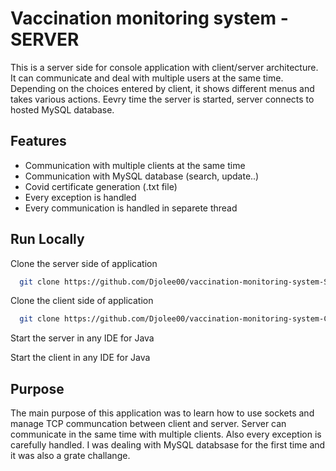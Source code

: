 
# Vaccination monitoring system - SERVER

This is a server side for console application with client/server architecture. It can communicate and deal with multiple users at the same time. Depending on the choices entered by client, it shows different menus and takes various actions. Eevry time the server is started, server connects to hosted MySQL database.


## Features

- Communication with multiple clients at the same time
- Communication with MySQL database (search, update..)
- Covid certificate generation (.txt file)
- Every exception is handled
- Every communication is handled in separete thread


## Run Locally

Clone the server side of application

```bash
  git clone https://github.com/Djolee00/vaccination-monitoring-system-SERVER.git
```

Clone the client side of application

```bash
  git clone https://github.com/Djolee00/vaccination-monitoring-system-CLIENT.git
```

Start the server in any IDE for Java



Start the client in any IDE for Java




## Purpose 

The main purpose of this application was to learn how to use sockets and manage TCP communcation between client and server. Server can communicate in the same time with multiple clients. Also every exception is carefully handled. I was dealing with MySQL databsase for the first time and it was also a grate challange.
